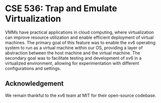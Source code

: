 # CSE 536: Trap and Emulate Virtualization

VMMs have practical applications in cloud computing, where virtualization can improve resource utilization and enable efficient deployment of virtual machines. The primary goal of this feature was to enable the xv6 operating system to run as a virtual machine within our OS, providing a layer of abstraction between the host machine and the virtual machine. The secondary goal was to facilitate testing and development of xv6 in a virtualized environment, allowing for experimentation with different configurations and settings.

## Acknowledgement

We remain thankful to the xv6 team at MIT for their open-source codebase. 
